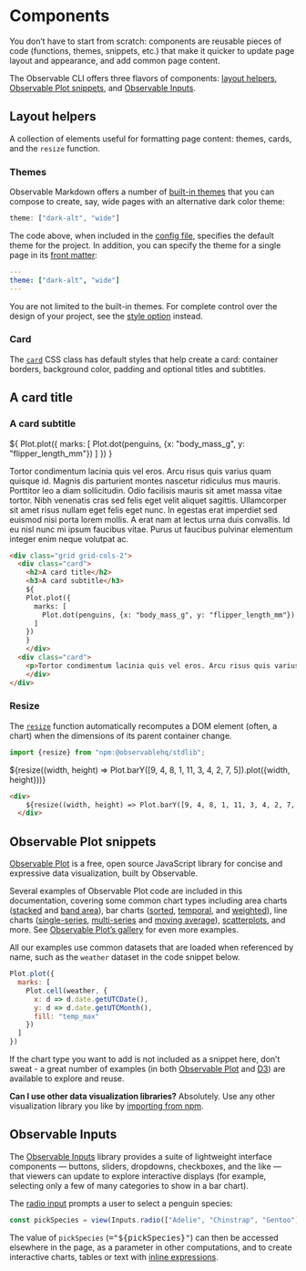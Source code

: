 # Components

You don’t have to start from scratch: components are reusable pieces of code (functions, themes, snippets, etc.) that make it quicker to update page layout and appearance, and add common page content.

The Observable CLI offers three flavors of components: [layout helpers](#layout-helpers), [Observable Plot snippets](#observable-plot-snippets), and [Observable Inputs](#observable-inputs).

## Layout helpers

A collection of elements useful for formatting page content: themes, cards, and the `resize` function.

### Themes

Observable Markdown offers a number of [built-in themes](./config#theme) that you can compose to create, say, wide pages with an alternative dark color theme:

```js run=false
theme: ["dark-alt", "wide"]
```

The code above, when included in the [config file](./config), specifies the default theme for the project. In addition, you can specify the theme for a single page in its [front matter](markdown#front-matter):

```yaml
---
theme: ["dark-alt", "wide"]
---
```

You are not limited to the built-in themes. For complete control over the design of your project, see the [style option](./config/#style) instead.

### Card

The [`card`](./layout/card) CSS class has default styles that help create a card: container borders, background color, padding and optional titles and subtitles. 

<div class="grid grid-cols-2">
  <div class="card">
    <h2>A card title</h2>
    <h3>A card subtitle</h3>
    ${
    Plot.plot({
      marks: [
        Plot.dot(penguins, {x: "body_mass_g", y: "flipper_length_mm"})
      ]
    })
    }
    </div>
  <div class="card">
    <p>Tortor condimentum lacinia quis vel eros. Arcu risus quis varius quam quisque id. Magnis dis parturient montes nascetur ridiculus mus mauris. Porttitor leo a diam sollicitudin. Odio facilisis mauris sit amet massa vitae tortor. Nibh venenatis cras sed felis eget velit aliquet sagittis. Ullamcorper sit amet risus nullam eget felis eget nunc. In egestas erat imperdiet sed euismod nisi porta lorem mollis. A erat nam at lectus urna duis convallis. Id eu nisl nunc mi ipsum faucibus vitae. Purus ut faucibus pulvinar elementum integer enim neque volutpat ac.</p>
    </div>
</div>

```html run=false
<div class="grid grid-cols-2">
  <div class="card">
    <h2>A card title</h2>
    <h3>A card subtitle</h3>
    ${
    Plot.plot({
      marks: [
        Plot.dot(penguins, {x: "body_mass_g", y: "flipper_length_mm"})
      ]
    })
    }
    </div>
  <div class="card">
    <p>Tortor condimentum lacinia quis vel eros. Arcu risus quis varius quam quisque id. Magnis dis parturient montes nascetur ridiculus mus mauris. Porttitor leo a diam sollicitudin. Odio facilisis mauris sit amet massa vitae tortor. Nibh venenatis cras sed felis eget velit aliquet sagittis. Ullamcorper sit amet risus nullam eget felis eget nunc. In egestas erat imperdiet sed euismod nisi porta lorem mollis. A erat nam at lectus urna duis convallis. Id eu nisl nunc mi ipsum faucibus vitae. Purus ut faucibus pulvinar elementum integer enim neque volutpat ac.</p>
    </div>
</div>
```

### Resize

The [`resize`](./javascript/display#responsive-display) function automatically recomputes a DOM element (often, a chart) when the dimensions of its parent container change. 

```js
import {resize} from "npm:@observablehq/stdlib";
```

<div>
    ${resize((width, height) => Plot.barY([9, 4, 8, 1, 11, 3, 4, 2, 7, 5]).plot({width, height}))}
  </div>

```html run=false
<div>
    ${resize((width, height) => Plot.barY([9, 4, 8, 1, 11, 3, 4, 2, 7, 5]).plot({width, height}))}
  </div>
```

## Observable Plot snippets

[Observable Plot](https://observablehq.com/plot/) is a free, open source JavaScript library for concise and expressive data visualization, built by Observable.

Several examples of Observable Plot code are included in this documentation, covering some common chart types including area charts ([stacked](./charts/area#stacked-area-chart) and [band area](./charts/area#band-area-chart)), bar charts ([sorted](./charts/bar#sorted-bar-chart), [temporal](./charts/bar#temporal-bar-chart), and [weighted](./charts/bar#weighted-top-10-bar-chart)), line charts ([single-series](./charts/line#basic-line-chart), [multi-series](./charts/line#multi-series-line-chart) and [moving average](./charts/line#moving-average-line-chart)), [scatterplots](./charts/dot#scatterplot), and more. See [Observable Plot’s gallery](https://observablehq.com/@observablehq/plot-gallery) for even more examples.

All our examples use common datasets that are loaded when referenced by name, such as the `weather` dataset in the code snippet below.

```js echo
Plot.plot({
  marks: [
    Plot.cell(weather, {
      x: d => d.date.getUTCDate(),
      y: d => d.date.getUTCMonth(),
      fill: "temp_max"
    })
  ]
})
```

If the chart type you want to add is not included as a snippet here, don’t sweat - a great number of examples (in both [Observable Plot](https://observablehq.com/@observablehq/plot-gallery) and [D3](https://observablehq.com/@d3/gallery)) are available to explore and reuse.

**Can I use other data visualization libraries?** Absolutely. Use any other visualization library you like by [importing from npm](./javascript/imports).

## Observable Inputs

The [Observable Inputs](./lib/inputs) library provides a suite of lightweight interface components — buttons, sliders, dropdowns, checkboxes, and the like — that viewers can update to explore interactive displays (for example, selecting only a few of many categories to show in a bar chart).

The [radio input](./inputs/radio) prompts a user to select a penguin species:

```js echo
const pickSpecies = view(Inputs.radio(["Adelie", "Chinstrap", "Gentoo"], {value: "Gentoo", label: "Penguin species:"}))
```

The value of `pickSpecies` (<tt>="${pickSpecies}"</tt>) can then be accessed elsewhere in the page, as a parameter in other computations, and to create interactive charts, tables or text with [inline expressions](./javascript#inline-expressions).